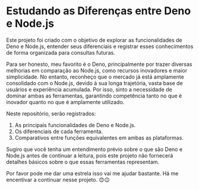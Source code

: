 # Estudando as Diferenças entre Deno e Node.js

Este projeto foi criado com o objetivo de explorar as funcionalidades de Deno e Node.js, entender seus diferenciais e registrar esses conhecimentos de forma organizada para consultas futuras.

Para ser honesto, meu favorito é o Deno, principalmente por trazer diversas melhorias em comparação ao Node.js, como recursos inovadores e maior simplicidade. No entanto, reconheço que o mercado já está amplamente consolidado com o Node.js, devido à sua longa trajetória, vasta base de usuários e experiência acumulada. Por isso, sinto a necessidade de dominar ambas as ferramentas, garantindo competência tanto no que é inovador quanto no que é amplamente utilizado.

Neste repositório, serão registrados:

1) As principais funcionalidades de Deno e Node.js.
2) Os diferenciais de cada ferramenta.
3) Comparativos entre funções equivalentes em ambas as plataformas.
   
Sugiro que você tenha um entendimento prévio sobre o que são Deno e Node.js antes de continuar a leitura, pois este projeto não fornecerá detalhes básicos sobre o que essas ferramentas representam.

Por favor pode me dar uma estrela isso vai me ajudar bastante. Há me encentivar a continuar nesse projeto. 😊😉